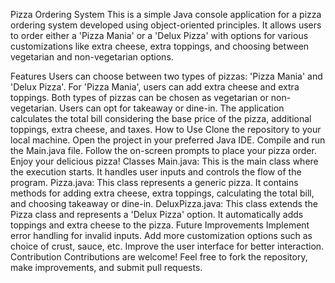 Pizza Ordering System
This is a simple Java console application for a pizza ordering system developed using object-oriented principles. It allows users to order either a 'Pizza Mania' or a 'Delux Pizza' with options for various customizations like extra cheese, extra toppings, and choosing between vegetarian and non-vegetarian options.

Features
Users can choose between two types of pizzas: 'Pizza Mania' and 'Delux Pizza'.
For 'Pizza Mania', users can add extra cheese and extra toppings.
Both types of pizzas can be chosen as vegetarian or non-vegetarian.
Users can opt for takeaway or dine-in.
The application calculates the total bill considering the base price of the pizza, additional toppings, extra cheese, and taxes.
How to Use
Clone the repository to your local machine.
Open the project in your preferred Java IDE.
Compile and run the Main.java file.
Follow the on-screen prompts to place your pizza order.
Enjoy your delicious pizza!
Classes
Main.java: This is the main class where the execution starts. It handles user inputs and controls the flow of the program.
Pizza.java: This class represents a generic pizza. It contains methods for adding extra cheese, extra toppings, calculating the total bill, and choosing takeaway or dine-in.
DeluxPizza.java: This class extends the Pizza class and represents a 'Delux Pizza' option. It automatically adds toppings and extra cheese to the pizza.
Future Improvements
Implement error handling for invalid inputs.
Add more customization options such as choice of crust, sauce, etc.
Improve the user interface for better interaction.
Contribution
Contributions are welcome! Feel free to fork the repository, make improvements, and submit pull requests.
